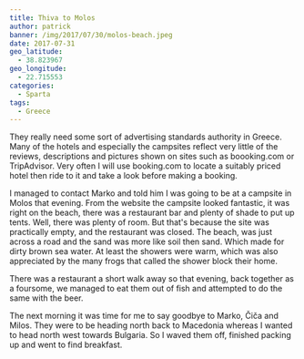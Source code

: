 ```yaml
---
title: Thiva to Molos
author: patrick
banner: /img/2017/07/30/molos-beach.jpeg
date: 2017-07-31
geo_latitude:
  - 38.823967
geo_longitude: 
  - 22.715553
categories:
  - Sparta
tags:
  - Greece
---
```

They really need some sort of advertising standards authority in Greece. Many of the hotels and especially the campsites reflect very little of the reviews, descriptions and pictures shown on sites such as boooking.com or TripAdvisor. Very often I will use booking.com to locate a suitably priced hotel then ride to it and take a look before making a booking.

<!--more-->

I managed to contact Marko and told him I was going to be at a campsite in Molos that evening. From the website the campsite looked fantastic, it was right on the beach, there was a restaurant bar and plenty of shade to put up tents. Well, there was plenty of room. But that's because the site was practically empty, and the restaurant was closed. The beach, was just across a road and the sand was more like soil then sand. Which made for dirty brown sea water. At least the showers were warm, which was also appreciated by the many frogs that called the shower block their home. 

There was a restaurant a short walk away so that evening, back together as a foursome, we managed to eat them out of fish and attempted to do the same with the beer. 

The next morning it was time for me to say goodbye to Marko, Čiča and Milos. They were to be heading north back to Macedonia whereas I wanted to head north west towards Bulgaria. So I waved them off, finished packing up and went to find breakfast. 